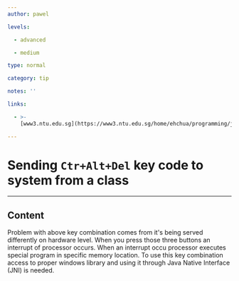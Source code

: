 ```yaml
---
author: pawel

levels:

  - advanced

  - medium

type: normal

category: tip

notes: ''

links:

  - >-
    [www3.ntu.edu.sg](https://www3.ntu.edu.sg/home/ehchua/programming/java/JavaNativeInterface.html){website}

---
```

# Sending `Ctr+Alt+Del` key code to system from a class

---
## Content

Problem with above key combination comes from it's being served differently on hardware level. When you press those three buttons an interrupt of processor occurs. When an interrupt occu processor executes special program in specific memory location. 
To use this key combination access to proper windows library and using it through Java Native Interface (JNI) is needed.